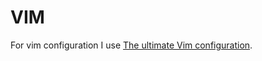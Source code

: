 # VIM

For vim configuration I use [The ultimate Vim configuration](https://github.com/amix/vimrc).
